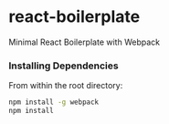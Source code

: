 # react-boilerplate
Minimal React Boilerplate with Webpack

### Installing Dependencies

From within the root directory:

```sh
npm install -g webpack
npm install
```
